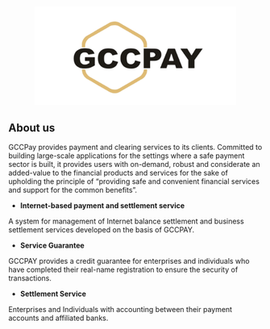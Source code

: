 
<div style="text-align: center;">
    <img src="/docs/_media/gccpay-banner.png" style="width: 400px;">
</div>

## About us

GCCPay provides payment and clearing services to its clients. Committed to building large-scale applications for the settings where a safe payment sector is built, it provides users with on-demand, robust and considerate an added-value to the financial products and services for the sake of upholding the principle of “providing safe and convenient financial services and support for the common benefits”.



* **Internet-based payment and settlement service**

A system for management of Internet balance settlement and business settlement services developed on the basis of GCCPAY.

* **Service Guarantee**

GCCPAY provides a credit guarantee for enterprises and individuals who have completed their real-name registration to ensure the security of transactions.

* **Settlement Service**

Enterprises and Individuals with accounting between their payment accounts and affiliated banks.
